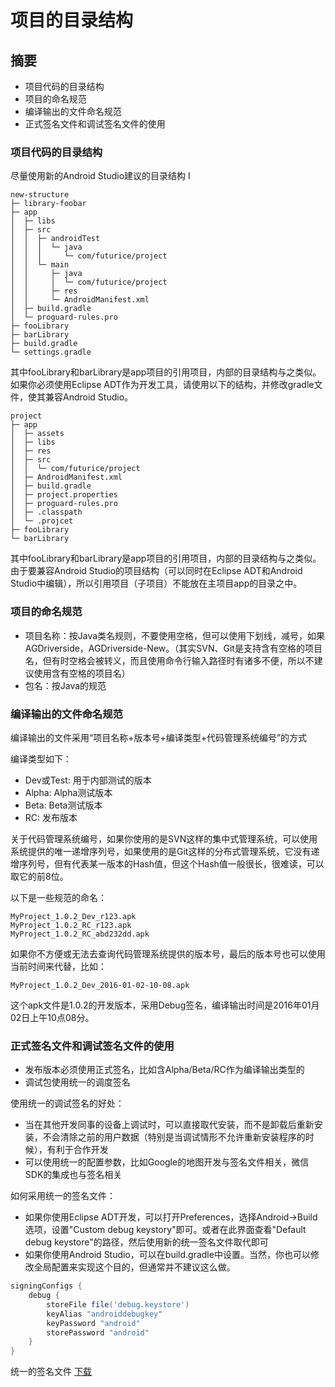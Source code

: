 # 项目的目录结构

## 摘要
* 项目代码的目录结构
* 项目的命名规范
* 编译输出的文件命名规范
* 正式签名文件和调试签名文件的使用

### 项目代码的目录结构

尽量使用新的Android Studio建议的目录结构
I
```
new-structure
├─ library-foobar
├─ app
│  ├─ libs
│  ├─ src
│  │  ├─ androidTest
│  │  │  └─ java
│  │  │     └─ com/futurice/project
│  │  └─ main
│  │     ├─ java
│  │     │  └─ com/futurice/project
│  │     ├─ res
│  │     └─ AndroidManifest.xml
│  ├─ build.gradle
│  └─ proguard-rules.pro
├─ fooLibrary
├─ barLibrary
├─ build.gradle
└─ settings.gradle
```

其中fooLibrary和barLibrary是app项目的引用项目，内部的目录结构与之类似。如果你必须使用Eclipse ADT作为开发工具，请使用以下的结构，并修改gradle文件，使其兼容Android Studio。

```
project
├─ app
│  ├─ assets
│  ├─ libs
│  ├─ res
│  ├─ src
│  │  └─ com/futurice/project
│  ├─ AndroidManifest.xml
│  ├─ build.gradle
│  ├─ project.properties
│  ├─ proguard-rules.pro
│  ├─ .classpath
│  └─ .projcet
├─ fooLibrary
└─ barLibrary
```

其中fooLibrary和barLibrary是app项目的引用项目，内部的目录结构与之类似。由于要兼容Android Studio的项目结构（可以同时在Eclipse ADT和Android Studio中编辑），所以引用项目（子项目）不能放在主项目app的目录之中。

### 项目的命名规范
- 项目名称：按Java类名规则，不要使用空格，但可以使用下划线，减号，如果AGDriverside，AGDriverside-New。（其实SVN、Git是支持含有空格的项目名，但有时空格会被转义，而且使用命令行输入路径时有诸多不便，所以不建议使用含有空格的项目名）
- 包名：按Java的规范

### 编译输出的文件命名规范
编译输出的文件采用“项目名称+版本号+编译类型+代码管理系统编号”的方式

编译类型如下：

- Dev或Test: 用于内部测试的版本
- Alpha: Alpha测试版本
- Beta: Beta测试版本
- RC: 发布版本

关于代码管理系统编号，如果你使用的是SVN这样的集中式管理系统，可以使用系统提供的唯一递增序列号，如果使用的是Git这样的分布式管理系统，它没有递增序列号，但有代表某一版本的Hash值，但这个Hash值一般很长，很难读，可以取它的前8位。

以下是一些规范的命名：

```
MyProject_1.0.2_Dev_r123.apk
MyProject_1.0.2_RC_r123.apk
MyProject_1.0.2_RC_abd232dd.apk
```

如果你不方便或无法去查询代码管理系统提供的版本号，最后的版本号也可以使用当前时间来代替，比如：

```
MyProject_1.0.2_Dev_2016-01-02-10-08.apk
```

这个apk文件是1.0.2的开发版本，采用Debug签名，编译输出时间是2016年01月02日上午10点08分。

### 正式签名文件和调试签名文件的使用

- 发布版本必须使用正式签名，比如含Alpha/Beta/RC作为编译输出类型的
- 调试包使用统一的调度签名

使用统一的调试签名的好处：

- 当在其他开发同事的设备上调试时，可以直接取代安装，而不是卸载后重新安装，不会清除之前的用户数据（特别是当调试情形不允许重新安装程序的时候），有利于合作开发
- 可以使用统一的配置参数，比如Google的地图开发与签名文件相关，微信SDK的集成也与签名相关

如何采用统一的签名文件：

- 如果你使用Eclipse ADT开发，可以打开Preferences，选择Android->Build选项，设置"Custom debug keystory"即可。或者在此界面查看"Default debug keystore"的路径，然后使用新的统一签名文件取代即可
- 如果你使用Android Studio，可以在build.gradle中设置。当然，你也可以修改全局配置来实现这个目的，但通常并不建议这么做。

```groovy
signingConfigs {
	debug {
		storeFile file('debug.keystore')
		keyAlias "androiddebugkey"
		keyPassword "android"
		storePassword "android"
	}
}
```

统一的签名文件 [下载](debug.keystore)

